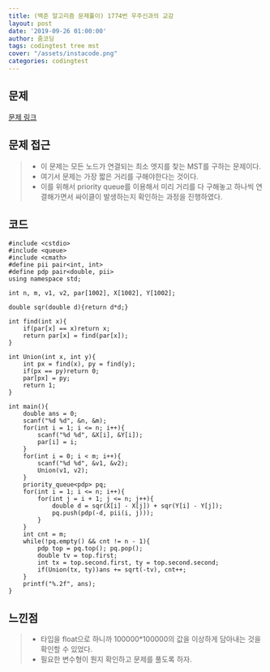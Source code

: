 ```yaml
---
title: (백준 알고리즘 문제풀이) 1774번 우주신과의 교감
layout: post
date: '2019-09-26 01:00:00'
author: 줌코딩
tags: codingtest tree mst
cover: "/assets/instacode.png"
categories: codingtest
---
```


## 문제

[문제 링크](https://www.acmicpc.net/problem/1774)

## 문제 접근

>* 이 문제는 모든 노드가 연결되는 최소 엣지를 찾는 MST를 구하는 문제이다.
>* 여기서 문제는 가장 짧은 거리를 구해야한다는 것이다.
>* 이를 위해서 priority queue를 이용해서 미리 거리를 다 구해놓고 하나씩 연결해가면서 싸이클이 발생하는지 확인하는 과정을 진행하였다.

## 코드

    #include <cstdio>
    #include <queue>
    #include <cmath>
    #define pii pair<int, int>
    #define pdp pair<double, pii>
    using namespace std;

    int n, m, v1, v2, par[1002], X[1002], Y[1002];

    double sqr(double d){return d*d;}

    int find(int x){
        if(par[x] == x)return x;
        return par[x] = find(par[x]);
    }

    int Union(int x, int y){
        int px = find(x), py = find(y);
        if(px == py)return 0;
        par[px] = py;
        return 1;
    }

    int main(){
        double ans = 0;
        scanf("%d %d", &n, &m);
        for(int i = 1; i <= n; i++){
            scanf("%d %d", &X[i], &Y[i]);
            par[i] = i;
        }
        for(int i = 0; i < m; i++){
            scanf("%d %d", &v1, &v2);
            Union(v1, v2);
        }
        priority_queue<pdp> pq;
        for(int i = 1; i <= n; i++){
            for(int j = i + 1; j <= n; j++){
                double d = sqr(X[i] - X[j]) + sqr(Y[i] - Y[j]);
                pq.push(pdp(-d, pii(i, j)));
            }
        }
        int cnt = m;
        while(!pq.empty() && cnt != n - 1){
            pdp top = pq.top(); pq.pop();
            double tv = top.first;
            int tx = top.second.first, ty = top.second.second;
            if(Union(tx, ty))ans += sqrt(-tv), cnt++;
        }
        printf("%.2f", ans);
    }

## 느낀점

>* 타입을 float으로 하니까 100000*100000의 값을 이상하게 담아내는 것을 확인할 수 있었다.
>* 필요한 변수형이 뭔지 확인하고 문제를 풀도록 하자.
